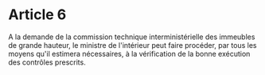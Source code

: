# Article 6

A la demande de la commission technique interministérielle des immeubles de grande hauteur, le ministre de l'intérieur peut faire procéder, par tous les moyens qu'il estimera nécessaires, à la vérification de la bonne exécution des contrôles prescrits.
